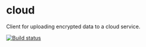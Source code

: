 # cloud
Client for uploading encrypted data to a cloud service.

[![Build status](https://ci.appveyor.com/project/SandroGuerotto/cloud/?svg=true)](https://ci.appveyor.com/project/SandroGuerotto/cloud)
